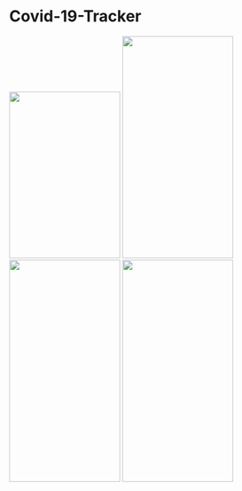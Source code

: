 # Covid-19-Tracker
<img src="https://user-images.githubusercontent.com/93155464/172416819-155dfe18-2b45-4aed-88b8-563a2936606e.jpg" data-canonical-src="https://gyazo.com/eb5c5741b6a9a16c692170a41a49c858.png" width="200" height="300" />
<!-- ![Screenshot_20220607-202622](https://user-images.githubusercontent.com/93155464/172416819-155dfe18-2b45-4aed-88b8-563a2936606e.jpg) -->

<img src="https://user-images.githubusercontent.com/93155464/172416943-4801a1d2-2cb9-4dca-a9b7-6a8a88ef9192.jpg" data-canonical-src="https://gyazo.com/eb5c5741b6a9a16c692170a41a49c858.png" width="200" height="400" />
<!-- ![Screenshot_20220607-202634](https://user-images.githubusercontent.com/93155464/172416943-4801a1d2-2cb9-4dca-a9b7-6a8a88ef9192.jpg) -->

<img src="https://user-images.githubusercontent.com/93155464/172417088-0dfd720a-ee3b-482f-b575-48367f3acbac.jpg" data-canonical-src="https://gyazo.com/eb5c5741b6a9a16c692170a41a49c858.png" width="200" height="400" />

<!-- ![Screenshot_20220607-202637](https://user-images.githubusercontent.com/93155464/172417088-0dfd720a-ee3b-482f-b575-48367f3acbac.jpg) -->

<img src="https://user-images.githubusercontent.com/93155464/172417138-f003c8f0-025d-486a-82a2-0265ac19faf2.jpg" data-canonical-src="https://gyazo.com/eb5c5741b6a9a16c692170a41a49c858.png" width="200" height="400" />
<!-- ![Screenshot_20220607-202645](https://user-images.githubusercontent.com/93155464/172417138-f003c8f0-025d-486a-82a2-0265ac19faf2.jpg) -->

